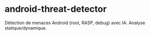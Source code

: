 # android-threat-detector
Détection de menaces Android (root, RASP, debug) avec IA. Analyse statique/dynamique.
